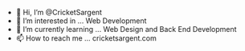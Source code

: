 - 👋 Hi, I’m @CricketSargent
- 👀 I’m interested in ... Web Development
- 🌱 I’m currently learning ... Web Design and Back End Development
- 📫 How to reach me ... cricketsargent.com

<!---
CricketSargent/CricketSargent is a ✨ special ✨ repository because its `README.md` (this file) appears on your GitHub profile.
You can click the Preview link to take a look at your changes.
--->
